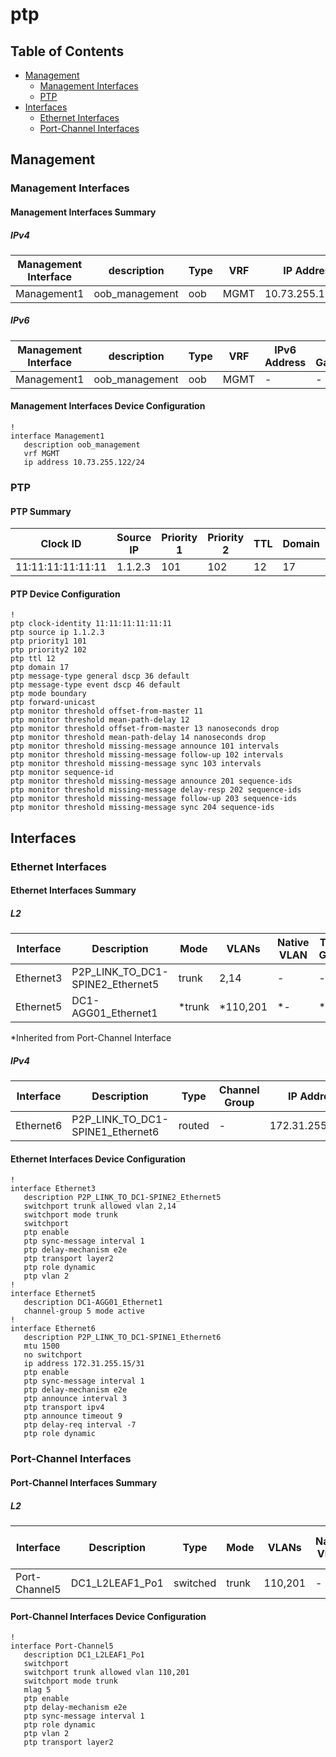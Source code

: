 # ptp

## Table of Contents

- [Management](#management)
  - [Management Interfaces](#management-interfaces)
  - [PTP](#ptp)
- [Interfaces](#interfaces)
  - [Ethernet Interfaces](#ethernet-interfaces)
  - [Port-Channel Interfaces](#port-channel-interfaces)

## Management

### Management Interfaces

#### Management Interfaces Summary

##### IPv4

| Management Interface | description | Type | VRF | IP Address | Gateway |
| -------------------- | ----------- | ---- | --- | ---------- | ------- |
| Management1 | oob_management | oob | MGMT | 10.73.255.122/24 | 10.73.255.2 |

##### IPv6

| Management Interface | description | Type | VRF | IPv6 Address | IPv6 Gateway |
| -------------------- | ----------- | ---- | --- | ------------ | ------------ |
| Management1 | oob_management | oob | MGMT | - | - |

#### Management Interfaces Device Configuration

```eos
!
interface Management1
   description oob_management
   vrf MGMT
   ip address 10.73.255.122/24
```

### PTP

#### PTP Summary

| Clock ID | Source IP | Priority 1 | Priority 2 | TTL | Domain | Mode | Forward Unicast |
| -------- | --------- | ---------- | ---------- | --- | ------ | ---- | --------------- |
| 11:11:11:11:11:11 | 1.1.2.3 | 101 | 102 | 12 | 17 | boundary | True |

#### PTP Device Configuration

```eos
!
ptp clock-identity 11:11:11:11:11:11
ptp source ip 1.1.2.3
ptp priority1 101
ptp priority2 102
ptp ttl 12
ptp domain 17
ptp message-type general dscp 36 default
ptp message-type event dscp 46 default
ptp mode boundary
ptp forward-unicast
ptp monitor threshold offset-from-master 11
ptp monitor threshold mean-path-delay 12
ptp monitor threshold offset-from-master 13 nanoseconds drop
ptp monitor threshold mean-path-delay 14 nanoseconds drop
ptp monitor threshold missing-message announce 101 intervals
ptp monitor threshold missing-message follow-up 102 intervals
ptp monitor threshold missing-message sync 103 intervals
ptp monitor sequence-id
ptp monitor threshold missing-message announce 201 sequence-ids
ptp monitor threshold missing-message delay-resp 202 sequence-ids
ptp monitor threshold missing-message follow-up 203 sequence-ids
ptp monitor threshold missing-message sync 204 sequence-ids
```

## Interfaces

### Ethernet Interfaces

#### Ethernet Interfaces Summary

##### L2

| Interface | Description | Mode | VLANs | Native VLAN | Trunk Group | Channel-Group |
| --------- | ----------- | ---- | ----- | ----------- | ----------- | ------------- |
| Ethernet3 |  P2P_LINK_TO_DC1-SPINE2_Ethernet5 | trunk | 2,14 | - | - | - |
| Ethernet5 | DC1-AGG01_Ethernet1 | *trunk | *110,201 | *- | *- | 5 |

*Inherited from Port-Channel Interface

##### IPv4

| Interface | Description | Type | Channel Group | IP Address | VRF |  MTU | Shutdown | ACL In | ACL Out |
| --------- | ----------- | -----| ------------- | ---------- | ----| ---- | -------- | ------ | ------- |
| Ethernet6 | P2P_LINK_TO_DC1-SPINE1_Ethernet6 | routed | - | 172.31.255.15/31 | default | 1500 | - | - | - |

#### Ethernet Interfaces Device Configuration

```eos
!
interface Ethernet3
   description P2P_LINK_TO_DC1-SPINE2_Ethernet5
   switchport trunk allowed vlan 2,14
   switchport mode trunk
   switchport
   ptp enable
   ptp sync-message interval 1
   ptp delay-mechanism e2e
   ptp transport layer2
   ptp role dynamic
   ptp vlan 2
!
interface Ethernet5
   description DC1-AGG01_Ethernet1
   channel-group 5 mode active
!
interface Ethernet6
   description P2P_LINK_TO_DC1-SPINE1_Ethernet6
   mtu 1500
   no switchport
   ip address 172.31.255.15/31
   ptp enable
   ptp sync-message interval 1
   ptp delay-mechanism e2e
   ptp announce interval 3
   ptp transport ipv4
   ptp announce timeout 9
   ptp delay-req interval -7
   ptp role dynamic
```

### Port-Channel Interfaces

#### Port-Channel Interfaces Summary

##### L2

| Interface | Description | Type | Mode | VLANs | Native VLAN | Trunk Group | LACP Fallback Timeout | LACP Fallback Mode | MLAG ID | EVPN ESI |
| --------- | ----------- | ---- | ---- | ----- | ----------- | ------------| --------------------- | ------------------ | ------- | -------- |
| Port-Channel5 | DC1_L2LEAF1_Po1 | switched | trunk | 110,201 | - | - | - | - | 5 | - |

#### Port-Channel Interfaces Device Configuration

```eos
!
interface Port-Channel5
   description DC1_L2LEAF1_Po1
   switchport
   switchport trunk allowed vlan 110,201
   switchport mode trunk
   mlag 5
   ptp enable
   ptp delay-mechanism e2e
   ptp sync-message interval 1
   ptp role dynamic
   ptp vlan 2
   ptp transport layer2
```
